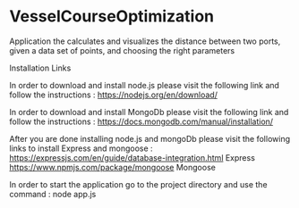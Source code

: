 # VesselCourseOptimization
Application the calculates and visualizes the distance between two ports, given a data set of points, and choosing the right parameters

Installation Links

In order to download and install node.js please visit the following link and follow the instructions : https://nodejs.org/en/download/

In order to download and install MongoDb please visit the following link and follow the instructions : https://docs.mongodb.com/manual/installation/

After you are done installing node.js and mongoDb please visit the following links to install Express and mongoose :
https://expressjs.com/en/guide/database-integration.html    Express
https://www.npmjs.com/package/mongoose                      Mongoose

In order to start the application go to the project directory and use the command : node app.js
